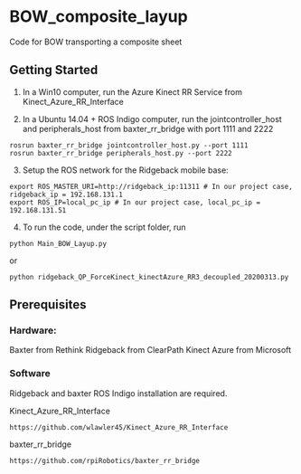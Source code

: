 # BOW_composite_layup
Code for BOW transporting a composite sheet


## Getting Started

1. In a Win10 computer, run the Azure Kinect RR Service from Kinect_Azure_RR_Interface


2. In a Ubuntu 14.04 + ROS Indigo computer, run the jointcontroller_host and peripherals_host from baxter_rr_bridge with port 1111 and 2222
```
rosrun baxter_rr_bridge jointcontroller_host.py --port 1111
rosrun baxter_rr_bridge peripherals_host.py --port 2222
```

3. Setup the ROS network for the Ridgeback mobile base:
```
export ROS_MASTER_URI=http://ridgeback_ip:11311 # In our project case, ridgeback_ip = 192.168.131.1
export ROS_IP=local_pc_ip # In our project case, local_pc_ip = 192.168.131.51
```

4. To run the code, under the script folder, run
```
python Main_BOW_Layup.py
```
or
```
python ridgeback_QP_ForceKinect_kinectAzure_RR3_decoupled_20200313.py
```

## Prerequisites

### Hardware:
Baxter from Rethink
Ridgeback from ClearPath
Kinect Azure from Microsoft

### Software
Ridgeback and baxter ROS Indigo installation are required.


Kinect_Azure_RR_Interface 
```
https://github.com/wlawler45/Kinect_Azure_RR_Interface
```
baxter_rr_bridge 
```
https://github.com/rpiRobotics/baxter_rr_bridge
```


